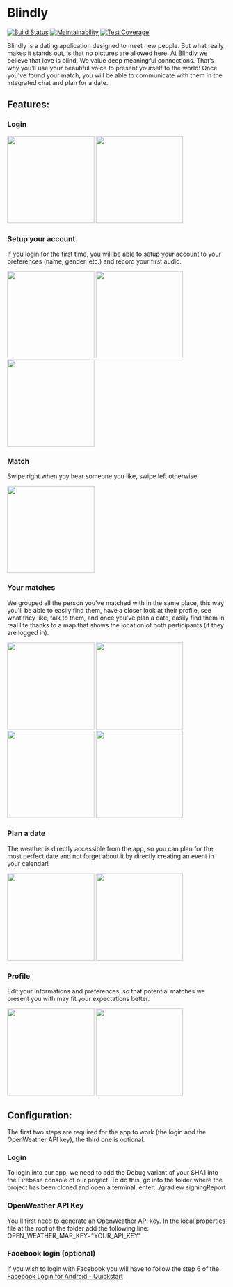 # Blindly

[![Build Status](https://api.cirrus-ci.com/github/BlindlyTeam/Blindly.svg)](https://cirrus-ci.com/github/BlindlyTeam/Blindly)
[![Maintainability](https://api.codeclimate.com/v1/badges/e05cc8fea21231b94568/maintainability)](https://codeclimate.com/github/BlindlyTeam/Blindly/maintainability)
[![Test Coverage](https://api.codeclimate.com/v1/badges/e05cc8fea21231b94568/test_coverage)](https://codeclimate.com/github/BlindlyTeam/Blindly/test_coverage)

Blindly is a dating application designed to meet new people. But what really makes it stands out, is that no pictures are allowed here. 
At Blindly we believe that love is blind. We value deep meaningful connections. That’s why you’ll use your beautiful voice to present yourself to the world!
Once you've found your match, you will be able to communicate with them in the integrated chat and plan for a date.  

## Features:

### Login
<img src="screenshots/login.png" width="200"> <img src="screenshots/house_rules.png" width="200">

### Setup your account
If you login for the first time, you will be able to setup your account to your preferences (name, gender, etc.) and record your first audio.

<img src="screenshots/name.png" width="200"> <img src="screenshots/record_yourself.png" width="200"> <img src="screenshots/recording.png" width="200">

### Match
Swipe right when yoy hear someone you like, swipe left otherwise.

<img src="screenshots/match.png" width="200"> 

### Your matches
We grouped all the person you've matched with in the same place, this way you'll be able to easily find them, have a closer look at their profile, see what they like,
talk to them, and once you've plan a date, easily find them in real life thanks to a map that shows the location of both participants (if they are logged in).

<img src="screenshots/my_matches.png" width="200"> <img src="screenshots/profile_match.png" width="200"> <img src="screenshots/chat.png" width="200"> <img src="screenshots/map.png" width="200"> 

### Plan a date
The weather is directly accessible from the app, so you can plan for the most perfect date and not forget about it by directly creating an event in your calendar!

<img src="screenshots/weather.png" width="200"> <img src="screenshots/calendar.png" width="200"> 

### Profile
Edit your informations and preferences, so that potential matches we present you with may fit your expectations better.

<img src="screenshots/profile_page.png" width="200"> <img src="screenshots/edit_info.png" width="200"> 

## Configuration:
The first two steps are required for the app to work (the login and the OpenWeather API key), the third one is optional.

### Login 
To login into our app, we need to add the Debug variant of your SHA1 into the Firebase console of our project. To do this, go into the folder where the project has been cloned
and open a terminal, enter:
./gradlew signingReport

### OpenWeather API Key
You'll first need to generate an OpenWeather API key. In the local.properties file at the root of the folder add the following line:
OPEN_WEATHER_MAP_KEY="YOUR_API_KEY"

### Facebook login (optional)
If you wish to login with Facebook you will have to follow the step 6 of the [Facebook Login for Android - Quickstart](https://developers.facebook.com/docs/facebook-login/android)
 

